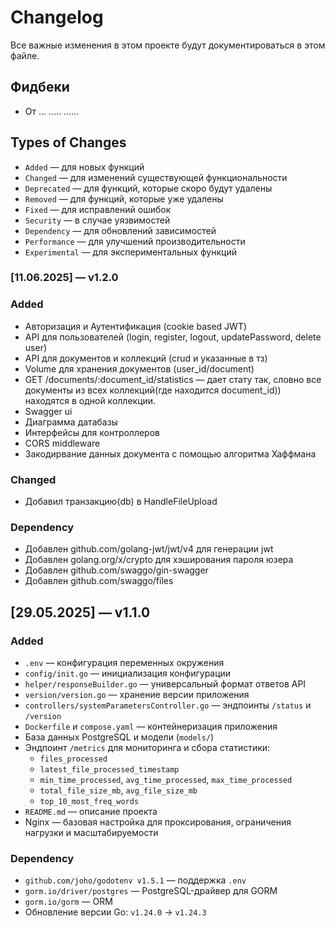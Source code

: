 # Changelog

Все важные изменения в этом проекте будут документироваться в этом файле.

## Фидбеки

* От ... ..... ......

## Types of Changes

* `Added` — для новых функций
* `Changed` — для изменений существующей функциональности
* `Deprecated` — для функций, которые скоро будут удалены
* `Removed` — для функций, которые уже удалены
* `Fixed` — для исправлений ошибок
* `Security` — в случае уязвимостей
* `Dependency` — для обновлений зависимостей
* `Performance` — для улучшений производительности
* `Experimental` — для экспериментальных функций

### [11.06.2025] — v1.2.0

### Added

* Авторизация и Аутентификация (cookie based JWT)
* API для пользователей (login, register, logout, updatePassword, delete user)
* API для документов и коллекций (crud и указанные в тз)
* Volume для хранения документов (user_id/document)
* GET /documents/:document_id/statistics — дает стату так, словно все документы из всех коллекций(где находится document_id)) находятся в одной коллекции.
* Swagger ui
* Диаграмма датабазы
* Интерфейсы для контроллеров
* CORS middleware
* Закодирвание данных документа с помощью алгоритма Хаффмана

### Changed

* Добавил транзакцию(db) в HandleFileUpload

### Dependency

* Добавлен github.com/golang-jwt/jwt/v4 для генерации jwt
* Добавлен golang.org/x/crypto для хэширования пароля юзера
* Добавлен github.com/swaggo/gin-swagger
* Добавлен github.com/swaggo/files

## [29.05.2025] — v1.1.0

### Added

* `.env` — конфигурация переменных окружения
* `config/init.go` — инициализация конфигурации
* `helper/responseBuilder.go` — универсальный формат ответов API
* `version/version.go` — хранение версии приложения
* `controllers/systemParametersController.go` — эндпоинты `/status` и `/version`
* `Dockerfile` и `compose.yaml` — контейнеризация приложения
* База данных PostgreSQL и модели (`models/`)
* Эндпоинт `/metrics` для мониторинга и сбора статистики:
  * `files_processed`
  * `latest_file_processed_timestamp`
  * `min_time_processed`, `avg_time_processed`, `max_time_processed`
  * `total_file_size_mb`, `avg_file_size_mb`
  * `top_10_most_freq_words`
* `README.md` — описание проекта
* Nginx — базовая настройка для проксирования, ограничения нагрузки и масштабируемости

### Dependency

* `github.com/joho/godotenv v1.5.1` — поддержка `.env`
* `gorm.io/driver/postgres` — PostgreSQL-драйвер для GORM
* `gorm.io/gorm` — ORM
* Обновление версии Go: `v1.24.0` → `v1.24.3`
